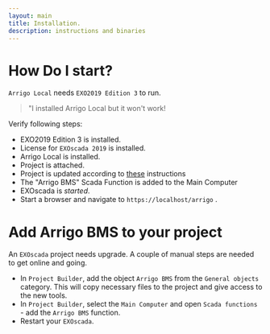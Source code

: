 ```yaml
---
layout: main
title: Installation.
description: instructions and binaries
---
```

# How Do I start?

`Arrigo Local` needs `EXO2019 Edition 3` to run. 

> "I installed Arrigo Local but it won't work!

Verify following steps:

- EXO2019 Edition 3 is installed.
- License for `EXOscada 2019` is installed. 
- Arrigo Local is installed.
- Project is attached.
- Project is updated according to [these](#Project-Upgrade) instructions
- The "Arrigo BMS" Scada Function is added to the Main Computer
- EXOscada is *started*.
- Start a browser and navigate to `https://localhost/arrigo` . 

# Add Arrigo BMS to your project

An `EXOscada` project needs upgrade. A couple of manual steps are needed to get online and going. 

- In `Project Builder`, add the object `Arrigo BMS` from the `General objects` category. This will copy necessary files to the project and give access to the new tools.
- In `Project Builder`, select the `Main Computer` and open `Scada functions` - add the `Arrigo BMS` function. 
- Restart your `EXOscada`. 
